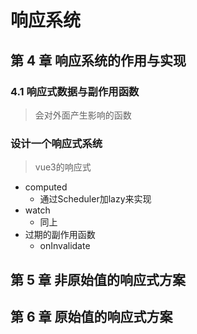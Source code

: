 # 响应系统

## 第 4 章 响应系统的作用与实现

### 4.1 响应式数据与副作用函数
> 会对外面产生影响的函数

### 设计一个响应式系统
> vue3的响应式
- computed
  - 通过Scheduler加lazy来实现
- watch
  - 同上
- 过期的副作用函数
  - onInvalidate

## 第 5 章 非原始值的响应式方案

## 第 6 章 原始值的响应式方案
